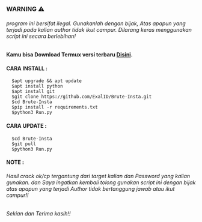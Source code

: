 ###  WARNING ⚠
###### program ini bersifat ilegal. Gunakanlah dengan bijak, Atas apapun yang terjadi pada kalian author tidak ikut campur. Dilarang keras menggunakan script ini secara berlebihan!
#### Kamu bisa Download Termux versi terbaru [Disini](https://f-droid.org/repo/com.termux_118.apk).

#### CARA INSTALL :
      $apt upgrade && apt update
      $apt install python
      $apt install git
      $git clone https://github.com/ExalID/Brute-Insta.git
      $cd Brute-Insta
      $pip install -r requirements.txt
      $python3 Run.py

#### CARA UPDATE :
      $cd Brute-Insta
      $git pull
      $python3 Run.py
      
#### NOTE :
###### Hasil crack ok/cp tergantung dari target kalian dan Password yang kalian gunakan. dan Saya ingatkan kembali tolong gunakan script ini dengan bijak atas apapun yang terjadi Author tidak bertanggung jawab atau ikut campur!! 
###### Sekian dan Terima kasih!!
